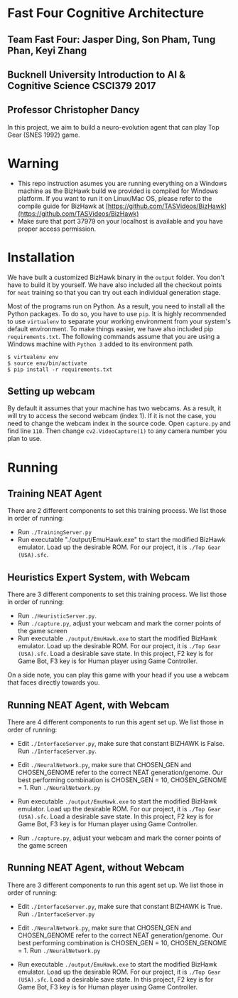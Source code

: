 # Fast Four Cognitive Architecture
## Team Fast Four: Jasper Ding, Son Pham, Tung Phan, Keyi Zhang
## Bucknell University Introduction to AI & Cognitive Science CSCI379 2017
## Professor Christopher Dancy

In this project, we aim to build a neuro-evolution agent that can play 
Top Gear (SNES 1992) game.

# Warning

* This repo instruction asumes you are running everything on a Windows machine as the BizHawk build we provided is compiled for Windows platform. If you want to run it on Linux/Mac OS, please refer to the compile guide for BizHawk at [https://github.com/TASVideos/BizHawk](https://github.com/TASVideos/BizHawk)
* Make sure that port 37979 on your localhost is available and you have proper access permission.

# Installation
We have built a customized BizHawk binary in the ```output``` folder. You don't have to build it by yourself. We have also included all the checkout points for ```neat``` training so that you can try out each individual generation stage.

Most of the programs run on Python. As a result, you need to install all the Python packages. To do so, you have to use ```pip```. It is highly recommended to use ```virtualenv``` to separate your working environment from your system's default environment. To make things easier, we have also included pip ```requirements.txt```. The following commands assume that you are using a Windows machine with ```Python 3``` added to its environment path.
```
$ virtualenv env
$ source env/bin/activate
$ pip install -r requirements.txt
```

## Setting up webcam
By default it assumes that your machine has two webcams. As a result, it will try to access the second webcam (index 1). If it is not the case, you need to change the webcam index in the source code. Open ```capture.py``` and find line ```110```. Then change ```cv2.VideoCapture(1)``` to any camera number you plan to use.

# Running


## Training NEAT Agent

There are 2 different components to set this training process.
We list those in order of running:

* Run ```./TrainingServer.py```
* Run executable "./output/EmuHawk.exe" to start the modified BizHawk emulator. 
Load up the desirable ROM. For our project, it is ```./Top Gear (USA).sfc```.

## Heuristics Expert System, with Webcam

There are 3 different components to set this training process.
We list those in order of running:

* Run ```./HeuristicServer.py```.
* Run ```./capture.py```, adjust your webcam and mark the corner points of the game
screen
* Run executable ```./output/EmuHawk.exe``` to start the modified BizHawk emulator. 
Load up the desirable ROM. For our project, it is ```./Top Gear (USA).sfc```.
Load a desirable save state. In this project, F2 key is for Game Bot, F3 key is
for Human player using Game Controller.

On a side note, you can play this game with your head if you use a webcam that faces directly towards you.

## Running NEAT Agent, with Webcam

There are 4 different components to run this agent set up. 
We list those in order of running:

* Edit ```./InterfaceServer.py```, make sure that constant BIZHAWK is False. 
Run ```./InterfaceServer.py```.

* Edit ```./NeuralNetwork.py```, make sure that CHOSEN_GEN and CHOSEN_GENOME 
refer to the correct NEAT generation/genome. Our best performing combination 
is CHOSEN_GEN = 10, CHOSEN_GENOME = 1. Run ```./NeuralNetwork.py```

* Run executable ```./output/EmuHawk.exe``` to start the modified BizHawk emulator. 
Load up the desirable ROM. For our project, it is ```./Top Gear (USA).sfc```.
Load a desirable save state. In this project, F2 key is for Game Bot, F3 key is
for Human player using Game Controller.

* Run ```./capture.py```, adjust your webcam and mark the corner points of the game
screen


## Running NEAT Agent, without Webcam

There are 3 different components to run this agent set up. 
We list those in order of running:

* Edit ```./InterfaceServer.py```, make sure that constant BIZHAWK is True. 
Run ```./InterfaceServer.py```

* Edit ```./NeuralNetwork.py```, make sure that CHOSEN_GEN and CHOSEN_GENOME 
refer to the correct NEAT generation/genome. Our best performing combination 
is CHOSEN_GEN = 10, CHOSEN_GENOME = 1. Run ```./NeuralNetwork.py```

* Run executable ```./output/EmuHawk.exe``` to start the modified BizHawk emulator. 
Load up the desirable ROM. For our project, it is ```./Top Gear (USA).sfc```.
Load a desirable save state. In this project, F2 key is for Game Bot, F3 key is
for Human player using Game Controller.

